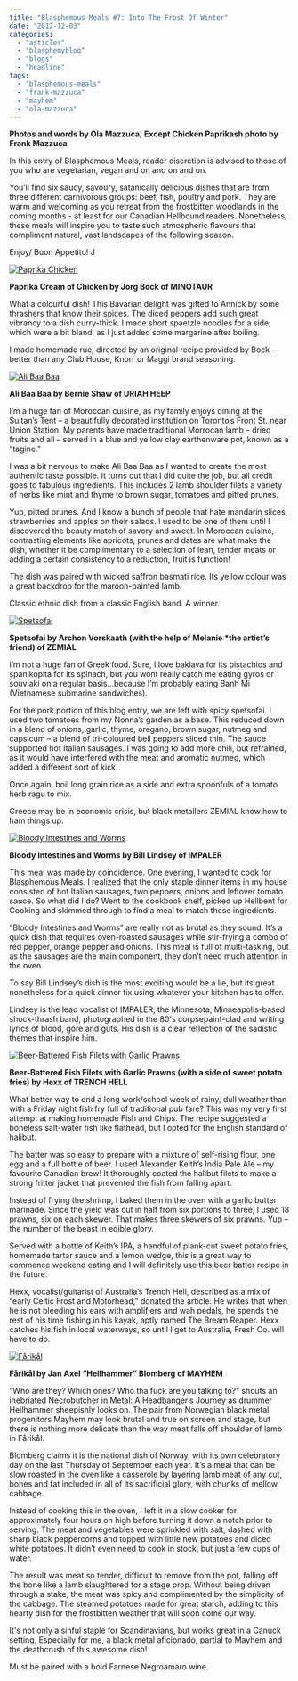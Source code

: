 ```yaml
---
title: "Blasphemous Meals #7: Into The Frost Of Winter"
date: "2012-12-03"
categories: 
  - "articles"
  - "blasphemyblog"
  - "blogs"
  - "headline"
tags: 
  - "blasphemous-meals"
  - "frank-mazzuca"
  - "mayhem"
  - "ola-mazzuca"
---
```


**Photos and words by Ola Mazzuca; Except Chicken Paprikash photo by Frank Mazzuca**

In this entry of Blasphemous Meals, reader discretion is advised to those of you who are vegetarian, vegan and on and on and on.

You’ll find six saucy, savoury, satanically delicious dishes that are from three different carnivorous groups: beef, fish, poultry and pork. They are warm and welcoming as you retreat from the frostbitten woodlands in the coming months - at least for our Canadian Hellbound readers. Nonetheless, these meals will inspire you to taste such atmospheric flavours that compliment natural, vast landscapes of the following season.

Enjoy/ Buon Appetito! J

[![Paprika Chicken](http://www.hellbound.ca/wp-content/uploads/2012/12/Paprika-Chicken_2467.jpeg "Paprika Chicken")](http://www.hellbound.ca/wp-content/uploads/2012/12/Paprika-Chicken_2467.jpeg)

**Paprika Cream of Chicken by Jorg Bock of MINOTAUR**

What a colourful dish! This Bavarian delight was gifted to Annick by some thrashers that know their spices. The diced peppers add such great vibrancy to a dish curry-thick. I made short spaetzle noodles for a side, which were a bit bland, as I just added some margarine after boiling.

I made homemade rue, directed by an original recipe provided by Bock – better than any Club House, Knorr or Maggi brand seasoning.

[![Ali Baa Baa](http://www.hellbound.ca/wp-content/uploads/2012/12/alibaba.jpeg "Ali Baa Baa")](http://www.hellbound.ca/wp-content/uploads/2012/12/alibaba.jpeg)

**Ali Baa Baa by Bernie Shaw of URIAH HEEP**

I’m a huge fan of Moroccan cuisine, as my family enjoys dining at the Sultan’s Tent – a beautifully decorated institution on Toronto’s Front St. near Union Station. My parents have made traditional Morrocan lamb – dried fruits and all – served in a blue and yellow clay earthenware pot, known as a “tagine.”

I was a bit nervous to make Ali Baa Baa as I wanted to create the most authentic taste possible. It turns out that I did quite the job, but all credit goes to fabulous ingredients. This includes 2 lamb shoulder filets a variety of herbs like mint and thyme to brown sugar, tomatoes and pitted prunes.

Yup, pitted prunes. And I know a bunch of people that hate mandarin slices, strawberries and apples on their salads. I used to be one of them until I discovered the beauty match of savory and sweet. In Moroccan cuisine, contrasting elements like apricots, prunes and dates are what make the dish, whether it be complimentary to a selection of lean, tender meats or adding a certain consistency to a reduction, fruit is function!

The dish was paired with wicked saffron basmati rice. Its yellow colour was a great backdrop for the maroon-painted lamb.

Classic ethnic dish from a classic English band. A winner.

[![Spetsofai](http://www.hellbound.ca/wp-content/uploads/2012/12/spetzofai.jpeg "Spetsofai")](http://www.hellbound.ca/wp-content/uploads/2012/12/spetzofai.jpeg)

**Spetsofai by Archon Vorskaath (with the help of Melanie \*the artist’s friend) of ZEMIAL**

I’m not a huge fan of Greek food. Sure, I love baklava for its pistachios and spanikopita for its spinach, but you wont really catch me eating gyros or souvlaki on a regular basis…because I’m probably eating Banh Mi (Vietnamese submarine sandwiches).

For the pork portion of this blog entry, we are left with spicy spetsofai. I used two tomatoes from my Nonna’s garden as a base. This reduced down in a blend of onions, garlic, thyme, oregano, brown sugar, nutmeg and capsicum – a blend of tri-coloured bell peppers sliced thin. The sauce supported hot Italian sausages. I was going to add more chili, but refrained, as it would have interfered with the meat and aromatic nutmeg, which added a different sort of kick.

Once again, boil long grain rice as a side and extra spoonfuls of a tomato herb ragu to mix.

Greece may be in economic crisis, but black metallers ZEMIAL know how to ham things up.

[![Bloody Intestines and Worms](http://www.hellbound.ca/wp-content/uploads/2012/12/Sausage.jpeg "Bloody Intestines and Worms")](http://www.hellbound.ca/wp-content/uploads/2012/12/Sausage.jpeg)

**Bloody Intestines and Worms by Bill Lindsey of IMPALER**

This meal was made by coincidence. One evening, I wanted to cook for Blasphemous Meals. I realized that the only staple dinner items in my house consisted of hot Italian sausages, two peppers, onions and leftover tomato sauce. So what did I do? Went to the cookbook shelf, picked up Hellbent for Cooking and skimmed through to find a meal to match these ingredients.

“Bloody Intestines and Worms” are really not as brutal as they sound. It’s a quick dish that requires oven-roasted sausages while stir-frying a combo of red pepper, orange pepper and onions. This meal is full of multi-tasking, but as the sausages are the main component, they don’t need much attention in the oven.

To say Bill Lindsey’s dish is the most exciting would be a lie, but its great nonetheless for a quick dinner fix using whatever your kitchen has to offer.

Lindsey is the lead vocalist of IMPALER, the Minnesota, Minneapolis-based shock-thrash band, photographed in the 80's corpsepaint-clad and writing lyrics of blood, gore and guts. His dish is a clear reflection of the sadistic themes that inspire him.

[![Beer-Battered Fish Filets with Garlic Prawns](http://www.hellbound.ca/wp-content/uploads/2012/12/FishNChips-590x427.jpeg "Beer-Battered Fish Filets with Garlic Prawns")](http://www.hellbound.ca/wp-content/uploads/2012/12/FishNChips.jpeg)

**Beer-Battered Fish Filets with Garlic Prawns (with a side of sweet potato fries) by Hexx of TRENCH HELL**

What better way to end a long work/school week of rainy, dull weather than with a Friday night fish fry full of traditional pub fare? This was my very first attempt at making homemade Fish and Chips. The recipe suggested a boneless salt-water fish like flathead, but I opted for the English standard of halibut.

The batter was so easy to prepare with a mixture of self-rising flour, one egg and a full bottle of beer. I used Alexander Keith’s India Pale Ale – my favourite Canadian brew! It thoroughly coated the halibut filets to make a strong fritter jacket that prevented the fish from falling apart.

Instead of frying the shrimp, I baked them in the oven with a garlic butter marinade. Since the yield was cut in half from six portions to three, I used 18 prawns, six on each skewer. That makes three skewers of six prawns. Yup – the number of the beast in edible glory.

Served with a bottle of Keith’s IPA, a handful of plank-cut sweet potato fries, homemade tartar sauce and a lemon wedge, this is a great way to commence weekend eating and I will definitely use this beer batter recipe in the future.

Hexx, vocalist/guitarist of Australia’s Trench Hell, described as a mix of “early Celtic Frost and Motorhead,” donated the article. He writes that when he is not bleeding his ears with amplifiers and wah pedals, he spends the rest of his time fishing in his kayak, aptly named The Bream Reaper. Hexx catches his fish in local waterways, so until I get to Australia, Fresh Co. will have to do.

[![Fårikål](http://www.hellbound.ca/wp-content/uploads/2012/12/Lamb-590x393.jpeg "Fårikål")](http://www.hellbound.ca/wp-content/uploads/2012/12/Lamb.jpeg)

**Fårikål by Jan Axel “Hellhammer” Blomberg of MAYHEM**

“Who are they? Which ones? Who tha fuck are you talking to?” shouts an inebriated Necrobutcher in Metal: A Headbanger’s Journey as drummer Hellhammer sheepishly looks on. The pair from Norwegian black metal progenitors Mayhem may look brutal and true on screen and stage, but there is nothing more delicate than the way meat falls off shoulder of lamb in Fårikål.

Blomberg claims it is the national dish of Norway, with its own celebratory day on the last Thursday of September each year. It’s a meal that can be slow roasted in the oven like a casserole by layering lamb meat of any cut, bones and fat included in all of its sacrificial glory, with chunks of mellow cabbage.

Instead of cooking this in the oven, I left it in a slow cooker for approximately four hours on high before turning it down a notch prior to serving. The meat and vegetables were sprinkled with salt, dashed with sharp black peppercorns and topped with little new potatoes and diced white potatoes. It didn’t even need to cook in stock, but just a few cups of water.

The result was meat so tender, difficult to remove from the pot, falling off the bone like a lamb slaughtered for a stage prop. Without being driven through a stake, the meat was spicy and complimented by the simplicity of the cabbage. The steamed potatoes made for great starch, adding to this hearty dish for the frostbitten weather that will soon come our way.

It's not only a sinful staple for Scandinavians, but works great in a Canuck setting. Especially for me, a black metal aficionado, partial to Mayhem and the deathcrush of this awesome dish!

Must be paired with a bold Farnese Negroamaro wine.

